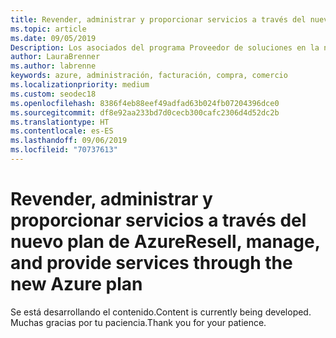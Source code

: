 ```yaml
---
title: Revender, administrar y proporcionar servicios a través del nuevo plan de Azure | Centro de partners
ms.topic: article
ms.date: 09/05/2019
Description: Los asociados del programa Proveedor de soluciones en la nube (CSP) pueden simplificar la capacidad de ayudar a sus clientes de Azure a través del nuevo plan de Azure.
author: LauraBrenner
ms.author: labrenne
keywords: azure, administración, facturación, compra, comercio
ms.localizationpriority: medium
ms.custom: seodec18
ms.openlocfilehash: 8386f4eb88eef49adfad63b024fb07204396dce0
ms.sourcegitcommit: df8e92aa233bd7d0cecb300cafc2306d4d52dc2b
ms.translationtype: HT
ms.contentlocale: es-ES
ms.lasthandoff: 09/06/2019
ms.locfileid: "70737613"
---
```

# <a name="resell-manage-and-provide-services-through-the-new-azure-plan"></a><span data-ttu-id="14cc9-104">Revender, administrar y proporcionar servicios a través del nuevo plan de Azure</span><span class="sxs-lookup"><span data-stu-id="14cc9-104">Resell, manage, and provide services through the new Azure plan</span></span>

<span data-ttu-id="14cc9-105">Se está desarrollando el contenido.</span><span class="sxs-lookup"><span data-stu-id="14cc9-105">Content is currently being developed.</span></span> <span data-ttu-id="14cc9-106">Muchas gracias por tu paciencia.</span><span class="sxs-lookup"><span data-stu-id="14cc9-106">Thank you for your patience.</span></span>
